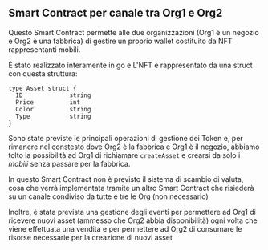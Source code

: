 ## Smart Contract per canale tra Org1 e Org2

Questo Smart Contract permette alle due organizzazioni (Org1 è un negozio e Org2 è una fabbrica) di gestire un proprio wallet costituito da NFT rappresentanti mobili.

È stato realizzato interamente in go e L'NFT è rappresentato da una struct con questa struttura:

```
type Asset struct {
  ID             string
  Price          int    
  Color          string
  Type           string
}
```
Sono state previste le principali operazioni di gestione dei Token e, per rimanere nel constesto dove Org2 è la fabbrica e Org1 è il negozio, abbiamo tolto la
possibilità ad Org1 di richiamare `createAsset` e crearsi da solo i *mobili* senza passare per la fabbrica.

In questo Smart Contract non è previsto il sistema di scambio di valuta, cosa che verrà implementata tramite un altro Smart Contract che risiederà su un canale condiviso da tutte e tre le Org (non necessario)

Inoltre, è stata prevista una gestione degli eventi per permettere ad Org1 di ricevere nuovi asset (ammesso che Org2 abbia disponibilità) ogni volta 
che viene effettuata una vendita e per permettere ad Org2 di consumare le risorse necessarie per la creazione di nuovi asset
